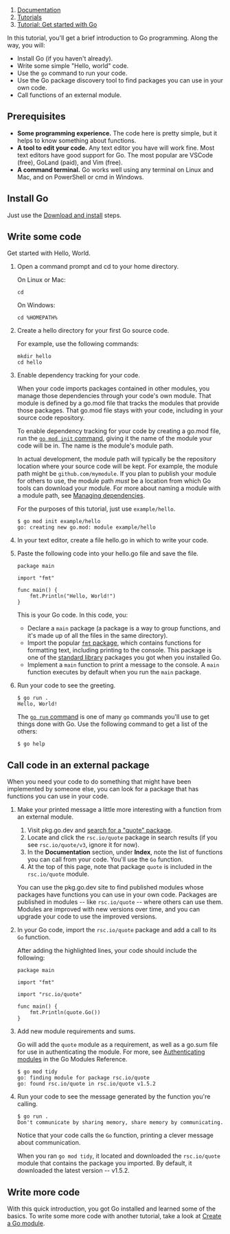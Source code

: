 1.  [Documentation](https://go.dev/doc/)
2.  [Tutorials](https://go.dev/doc/tutorial/)
3.  [Tutorial: Get started with Go](https://go.dev/doc/tutorial/getting-started)

In this tutorial, you'll get a brief introduction to Go programming. Along the way, you will:

-   Install Go (if you haven't already).
-   Write some simple "Hello, world" code.
-   Use the `go` command to run your code.
-   Use the Go package discovery tool to find packages you can use in your own code.
-   Call functions of an external module.

## Prerequisites

-   **Some programming experience.** The code here is pretty simple, but it helps to know something about functions.
-   **A tool to edit your code.** Any text editor you have will work fine. Most text editors have good support for Go. The most popular are VSCode (free), GoLand (paid), and Vim (free).
-   **A command terminal.** Go works well using any terminal on Linux and Mac, and on PowerShell or cmd in Windows.

## Install Go

Just use the [Download and install](https://go.dev/doc/install) steps.

## Write some code

Get started with Hello, World.

1.  Open a command prompt and cd to your home directory.
    
    On Linux or Mac:
    
    ```
    cd
    
    ```
    
    On Windows:
    
    ```
    cd %HOMEPATH%
    
    ```
    
2.  Create a hello directory for your first Go source code.
    
    For example, use the following commands:
    
    ```
    mkdir hello
    cd hello
    
    ```
    
3.  Enable dependency tracking for your code.
    
    When your code imports packages contained in other modules, you manage those dependencies through your code's own module. That module is defined by a go.mod file that tracks the modules that provide those packages. That go.mod file stays with your code, including in your source code repository.
    
    To enable dependency tracking for your code by creating a go.mod file, run the [`go mod init` command](https://go.dev/ref/mod#go-mod-init), giving it the name of the module your code will be in. The name is the module's module path.
    
    In actual development, the module path will typically be the repository location where your source code will be kept. For example, the module path might be `github.com/mymodule`. If you plan to publish your module for others to use, the module path _must_ be a location from which Go tools can download your module. For more about naming a module with a module path, see [Managing dependencies](https://go.dev/doc/modules/managing-dependencies#naming_module).
    
    For the purposes of this tutorial, just use `example/hello`.
    
    ```
    $ go mod init example/hello
    go: creating new go.mod: module example/hello
    
    ```
    
4.  In your text editor, create a file hello.go in which to write your code.
    
5.  Paste the following code into your hello.go file and save the file.
    
    ```
    package main
    
    import "fmt"
    
    func main() {
        fmt.Println("Hello, World!")
    }
    
    ```
    
    This is your Go code. In this code, you:
    
    -   Declare a `main` package (a package is a way to group functions, and it's made up of all the files in the same directory).
    -   Import the popular [`fmt` package](https://pkg.go.dev/fmt/), which contains functions for formatting text, including printing to the console. This package is one of the [standard library](https://pkg.go.dev/std) packages you got when you installed Go.
    -   Implement a `main` function to print a message to the console. A `main` function executes by default when you run the `main` package.
6.  Run your code to see the greeting.
    
    ```
    $ go run .
    Hello, World!
    
    ```
    
    The [`go run` command](https://go.dev/cmd/go/#hdr-Compile_and_run_Go_program) is one of many `go` commands you'll use to get things done with Go. Use the following command to get a list of the others:
    
    ```
    $ go help
    
    ```
    

## Call code in an external package

When you need your code to do something that might have been implemented by someone else, you can look for a package that has functions you can use in your code.

1.  Make your printed message a little more interesting with a function from an external module.
    
    1.  Visit pkg.go.dev and [search for a "quote" package](https://pkg.go.dev/search?q=quote).
    2.  Locate and click the `rsc.io/quote` package in search results (if you see `rsc.io/quote/v3`, ignore it for now).
    3.  In the **Documentation** section, under **Index**, note the list of functions you can call from your code. You'll use the `Go` function.
    4.  At the top of this page, note that package `quote` is included in the `rsc.io/quote` module.
    
    You can use the pkg.go.dev site to find published modules whose packages have functions you can use in your own code. Packages are published in modules -- like `rsc.io/quote` -- where others can use them. Modules are improved with new versions over time, and you can upgrade your code to use the improved versions.
    
2.  In your Go code, import the `rsc.io/quote` package and add a call to its `Go` function.
    
    After adding the highlighted lines, your code should include the following:
    
    ```
    package main
    
    import "fmt"
    
    import "rsc.io/quote"
    
    func main() {
        fmt.Println(quote.Go())
    }
    
    ```
    
3.  Add new module requirements and sums.
    
    Go will add the `quote` module as a requirement, as well as a go.sum file for use in authenticating the module. For more, see [Authenticating modules](https://go.dev/ref/mod#authenticating) in the Go Modules Reference.
    
    ```
    $ go mod tidy
    go: finding module for package rsc.io/quote
    go: found rsc.io/quote in rsc.io/quote v1.5.2
    
    ```
    
4.  Run your code to see the message generated by the function you're calling.
    
    ```
    $ go run .
    Don't communicate by sharing memory, share memory by communicating.
    
    ```
    
    Notice that your code calls the `Go` function, printing a clever message about communication.
    
    When you ran `go mod tidy`, it located and downloaded the `rsc.io/quote` module that contains the package you imported. By default, it downloaded the latest version -- v1.5.2.
    

## Write more code

With this quick introduction, you got Go installed and learned some of the basics. To write some more code with another tutorial, take a look at [Create a Go module](https://go.dev/doc/tutorial/create-module.html).